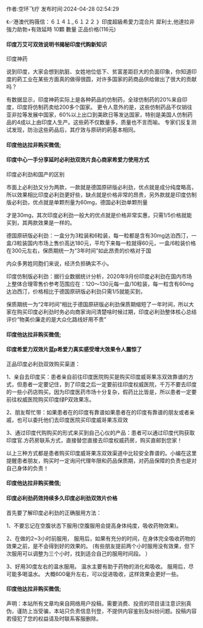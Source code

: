 <p>作者:空环飞疗 发布时间:2024-04-28 02:54:29</p>
<p>《✅港澳代购薇信：６１４１_６１２２ 》印度超級希愛力混合片 犀利士,他達拉非 強力助勃+有效延時 10顆 數量 正品价格(116元) </p>
									<h4>印度万艾可双效说明书揭秘印度代购新知识</h4><p>印度神药</p><p>说到印度，大家会想到肮脏、女姓地位低下、贫富差距巨大的负面印象，你知道印度的葯工业在某些方面真的做得很圆，对许多国家的葯商品供给做出了很大的贡献吗？</p><p> 有数据显示，印度神葯实际上是各种葯品的仿制药，全球仿制药的20%来自印度，印度将仿制药卖给200多个国家。 更令人意外的是，这些仿制药品不仅销往亚非拉等发展中国家，60%以上出口到美欧日等发达国家，特别是美国人仿制药品的4成以上由印度人生产。这些葯不仅数量多，质量也不言而喻。 专家们反复测试发现，防治这些葯品后，其疗效与原研的葯基本相同。</p><p></p><h4>	印度他达拉非购买微信;</h4><p></p><h4>印度中心一手分享延时必利劲双效片良心商家希爱力使用方式</h4><p>印度必利劲和国产的区别</p><p>市面上必利劲又分为两款，一款就是德国原研版必利劲，优点就是成分纯度略高，所以效果相比印度必利劲更好些，缺点就是价格非常的昂贵，另外款就是印度仿制版必利劲，优点就是单颗剂量为60mg，德国必利劲单颗剂量</p><p>才是30mg，其次印度必利劲一般大的优点就是价格非常实惠，只需1/5价格就能买到，其两款效果是一样的。</p><p>德国原研版必利劲：一盒分为3粒装和6粒装，每一粒都是含有30mg达泊西汀，一盒/3粒装国内市场上售价高达180元，平均下来每一粒就得60元，一盒/6粒装价格在300元左右，保质期统一为“3年时间”如此昂贵的价格对于国</p><p>内众多男姓同胞们来说，经济负担确实不小。</p><p>   印度仿制版必利劲：据行业数据统计分析，2020年9月份印度必利劲在国内市场上整体合理零售价参考范围应在：120～130元每一盒/10粒装，每一粒含有60mg达泊西汀，价格相比于德国原研版必利劲只需1/5就能买到，</p><p>保质期统一为“2年时间”相比于德国原研版必利劲保质期缩短了一年时间，所以大家在购买印度必利劲时务必向商家询问清楚啥时候过期，印度必利劲整体核心总结评价“物美价廉走的是大众化路线好用不贵”</p><p></p><h4>	印度他达拉非购买微信;</h4><p></p><h4>印度希爱力双效片蓝p希爱力真实感受增大效果令人震惊了</h4><p>正品印度必利劲双效购买渠道：</p><p>1、亲自去印度买：患者亲自前往印度医院购买是购买印度威哥果冻双效靠谱的方式，但患者一定要记住，到了印度之后一定要前往印度权威医院，千万不要去印度的一些小药店购买。因为印度医药市场十分复杂，假药比比皆是，所以患者一定要前往权威医院购买印度绿P双效果冻。</p><p>2、朋友帮忙带：如果患者在的印度有靠谱如果患者在的印度有靠谱的朋友或者亲戚，也可以委托他们去印度医院买印度威哥果冻双效</p><p>3、通过印度代购购买的形式来买到自己心仪的产品：患者可以通过印度代购获取印度官.方药房联系方式，直接替您直接去印度权威药房，购买直邮到您家！</p><p>以上三种方式都是患者购买印度威哥果冻双效渠道中比较安全靠谱的。小编在这里提醒患者朋友，购买时一定询问代理年限和药品保质期，对药品保障的负责也是对自己身体的负责！</p><p></p><h4>	印度他达拉非购买微信;</h4><p></p><h4>印度必利劲药效持续多久印度必利劲双效片价格</h4><p>首先要了解印度必利劲的正确服用方法：</p><p> 1、不要忘记在空腹状态下服用(空腹服用会提高身体纯度，吸收药物效果)。</p><p> 2、在做的2~3小时前服用， 服用后，如果有充分的时间，在身体完全吸收药物的效果之前，是不会得到好的效果的。 (有些朋友提前两个小时服用没有效果，但下次服用可以调整为三个小时，找到适合自己的服用时间段。 ）</p><p> 3、好用30度左右的温水服用。 温水主要有助于药物的消化和吸收。 服用后，尽可能多喝温水。 大概600毫升左右，可以促进吸收，这样效果会更好一些。</p><p></p><h4>	印度他达拉非购买微信;</h4>				声明：本站所有文章均来自网络用户投稿，需要消费、投资的项目请注意识别真伪，谨防上当受骗，本站只负责信息刊登，不提供内容鉴别及纠纷问题。投稿内容若侵犯了您的权益请及时联系客服删除。				
